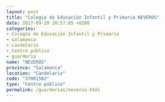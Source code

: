 ```yaml
---
layout: post
title: "Colegio de Educación Infantil y Primaria NEVEROS"
date: 2017-09-20 20:57:05 +0200
categories:
- Colegio de Educación Infantil y Primaria
- salamanca
- candelario
- Centro público
- guarderia
name: "NEVEROS"
province: "Salamanca"
location: "Candelario"
code: "37001582"
type: "Centro público"
permalink: /guarderias/neveros.html
---
```

